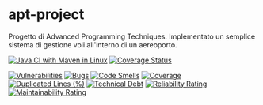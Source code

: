 # apt-project
Progetto di Advanced Programming Techniques. Implementato un semplice sistema di gestione voli all'interno di un aereoporto.

[![Java CI with Maven in Linux](https://github.com/matteoluddi/apt-project/actions/workflows/maven.yml/badge.svg)](https://github.com/matteoluddi/apt-project/actions/workflows/maven.yml)
[![Coverage Status](https://coveralls.io/repos/github/matteoluddi/apt-project/badge.svg?branch=main)](https://coveralls.io/github/matteoluddi/apt-project?branch=main)

[![Vulnerabilities](https://sonarcloud.io/api/project_badges/measure?project=matteoluddi_apt-project2&metric=vulnerabilities)](https://sonarcloud.io/summary/new_code?id=matteoluddi_apt-project2)
[![Bugs](https://sonarcloud.io/api/project_badges/measure?project=matteoluddi_apt-project2&metric=bugs)](https://sonarcloud.io/summary/new_code?id=matteoluddi_apt-project2)
[![Code Smells](https://sonarcloud.io/api/project_badges/measure?project=matteoluddi_apt-project2&metric=code_smells)](https://sonarcloud.io/summary/new_code?id=matteoluddi_apt-project2)
[![Coverage](https://sonarcloud.io/api/project_badges/measure?project=matteoluddi_apt-project2&metric=coverage)](https://sonarcloud.io/summary/new_code?id=matteoluddi_apt-project2)
[![Duplicated Lines (%)](https://sonarcloud.io/api/project_badges/measure?project=matteoluddi_apt-project2&metric=duplicated_lines_density)](https://sonarcloud.io/summary/new_code?id=matteoluddi_apt-project2)
[![Technical Debt](https://sonarcloud.io/api/project_badges/measure?project=matteoluddi_apt-project2&metric=sqale_index)](https://sonarcloud.io/summary/new_code?id=matteoluddi_apt-project2)
[![Reliability Rating](https://sonarcloud.io/api/project_badges/measure?project=matteoluddi_apt-project2&metric=reliability_rating)](https://sonarcloud.io/summary/new_code?id=matteoluddi_apt-project2)
[![Maintainability Rating](https://sonarcloud.io/api/project_badges/measure?project=matteoluddi_apt-project2&metric=sqale_rating)](https://sonarcloud.io/summary/new_code?id=matteoluddi_apt-project2)
